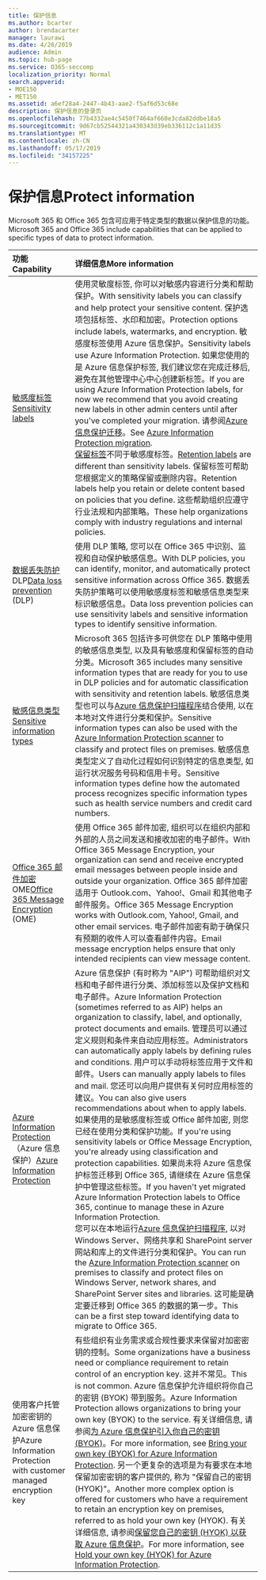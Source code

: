 ```yaml
---
title: 保护信息
ms.author: bcarter
author: brendacarter
manager: laurawi
ms.date: 4/26/2019
audience: Admin
ms.topic: hub-page
ms.service: O365-seccomp
localization_priority: Normal
search.appverid:
- MOE150
- MET150
ms.assetid: a6ef28a4-2447-4b43-aae2-f5af6d53c68e
description: 保护信息的登录页
ms.openlocfilehash: 77b4332ae4c5450f7464af660e3cda82ddbe18a5
ms.sourcegitcommit: 9d67cb52544321a430343d39eb336112c1a11d35
ms.translationtype: MT
ms.contentlocale: zh-CN
ms.lasthandoff: 05/17/2019
ms.locfileid: "34157225"
---
```

# <a name="protect-information"></a><span data-ttu-id="4ca7e-103">保护信息</span><span class="sxs-lookup"><span data-stu-id="4ca7e-103">Protect information</span></span>

<span data-ttu-id="4ca7e-104">Microsoft 365 和 Office 365 包含可应用于特定类型的数据以保护信息的功能。</span><span class="sxs-lookup"><span data-stu-id="4ca7e-104">Microsoft 365 and Office 365 include capabilities that can be applied to specific types of data to protect information.</span></span>


|<span data-ttu-id="4ca7e-105">**功能**</span><span class="sxs-lookup"><span data-stu-id="4ca7e-105">**Capability**</span></span>|<span data-ttu-id="4ca7e-106">**详细信息**</span><span class="sxs-lookup"><span data-stu-id="4ca7e-106">**More information**</span></span>|
|:-----|:-----|
|[<span data-ttu-id="4ca7e-107">敏感度标签</span><span class="sxs-lookup"><span data-stu-id="4ca7e-107">Sensitivity labels</span></span>](sensitivity-labels.md) <br/> |<span data-ttu-id="4ca7e-108">使用灵敏度标签, 你可以对敏感内容进行分类和帮助保护。</span><span class="sxs-lookup"><span data-stu-id="4ca7e-108">With sensitivity labels you can classify and help protect your sensitive content.</span></span> <span data-ttu-id="4ca7e-109">保护选项包括标签、水印和加密。</span><span class="sxs-lookup"><span data-stu-id="4ca7e-109">Protection options include labels, watermarks, and encryption.</span></span> <span data-ttu-id="4ca7e-110">敏感度标签使用 Azure 信息保护。</span><span class="sxs-lookup"><span data-stu-id="4ca7e-110">Sensitivity labels use Azure Information Protection.</span></span> <span data-ttu-id="4ca7e-111">如果您使用的是 Azure 信息保护标签, 我们建议您在完成迁移后, 避免在其他管理中心中心创建新标签。</span><span class="sxs-lookup"><span data-stu-id="4ca7e-111">If you are using Azure Information Protection labels, for now we recommend that you avoid creating new labels in other admin centers until after you've completed your migration.</span></span> <span data-ttu-id="4ca7e-112">请参阅[Azure 信息保护迁移](https://docs.microsoft.com/en-us/azure/information-protection/configure-policy-migrate-labels)。</span><span class="sxs-lookup"><span data-stu-id="4ca7e-112">See [Azure Information Protection migration](https://docs.microsoft.com/en-us/azure/information-protection/configure-policy-migrate-labels).</span></span> <br/> <span data-ttu-id="4ca7e-113">[保留标签](retention-policies.md)不同于敏感度标签。</span><span class="sxs-lookup"><span data-stu-id="4ca7e-113">[Retention labels](retention-policies.md) are different than sensitivity labels.</span></span> <span data-ttu-id="4ca7e-114">保留标签可帮助您根据定义的策略保留或删除内容。</span><span class="sxs-lookup"><span data-stu-id="4ca7e-114">Retention labels help you retain or delete content based on policies that you define.</span></span> <span data-ttu-id="4ca7e-115">这些帮助组织应遵守行业法规和内部策略。</span><span class="sxs-lookup"><span data-stu-id="4ca7e-115">These help organizations comply with industry regulations and internal policies.</span></span>|
|<span data-ttu-id="4ca7e-116">[数据丢失防护](data-loss-prevention-policies.md)DLP</span><span class="sxs-lookup"><span data-stu-id="4ca7e-116">[Data loss prevention](data-loss-prevention-policies.md) (DLP)</span></span>  <br/> |<span data-ttu-id="4ca7e-117">使用 DLP 策略, 您可以在 Office 365 中识别、监视和自动保护敏感信息。</span><span class="sxs-lookup"><span data-stu-id="4ca7e-117">With DLP policies, you can identify, monitor, and automatically protect sensitive information across Office 365.</span></span> <span data-ttu-id="4ca7e-118">数据丢失防护策略可以使用敏感度标签和敏感信息类型来标识敏感信息。</span><span class="sxs-lookup"><span data-stu-id="4ca7e-118">Data loss prevention policies can use sensitivity labels and sensitive information types to identify sensitive information.</span></span> <br/> |
|[<span data-ttu-id="4ca7e-119">敏感信息类型</span><span class="sxs-lookup"><span data-stu-id="4ca7e-119">Sensitive information types</span></span>](what-the-sensitive-information-types-look-for.md) <br/> |<span data-ttu-id="4ca7e-120">Microsoft 365 包括许多可供您在 DLP 策略中使用的敏感信息类型, 以及具有敏感度和保留标签的自动分类。</span><span class="sxs-lookup"><span data-stu-id="4ca7e-120">Microsoft 365 includes many sensitive information types that are ready for you to use in DLP policies and for automatic classification with sensitivity and retention labels.</span></span> <span data-ttu-id="4ca7e-121">敏感信息类型也可以与[Azure 信息保护扫描程序](https://docs.microsoft.com/en-us/azure/information-protection/deploy-aip-scanner)结合使用, 以在本地对文件进行分类和保护。</span><span class="sxs-lookup"><span data-stu-id="4ca7e-121">Sensitive information types can also be used with the [Azure Information Protection scanner](https://docs.microsoft.com/en-us/azure/information-protection/deploy-aip-scanner) to classify and protect files on premises.</span></span> <span data-ttu-id="4ca7e-122">敏感信息类型定义了自动化过程如何识别特定的信息类型, 如运行状况服务号码和信用卡号。</span><span class="sxs-lookup"><span data-stu-id="4ca7e-122">Sensitive information types define how the automated process recognizes specific information types such as health service numbers and credit card numbers.</span></span>   <br/> |
|<span data-ttu-id="4ca7e-123">[Office 365 邮件加密](ome.md)OME</span><span class="sxs-lookup"><span data-stu-id="4ca7e-123">[Office 365 Message Encryption](ome.md) (OME)</span></span>  <br/> |<span data-ttu-id="4ca7e-124">使用 Office 365 邮件加密, 组织可以在组织内部和外部的人员之间发送和接收加密的电子邮件。</span><span class="sxs-lookup"><span data-stu-id="4ca7e-124">With Office 365 Message Encryption, your organization can send and receive encrypted email messages between people inside and outside your organization.</span></span> <span data-ttu-id="4ca7e-125">Office 365 邮件加密适用于 Outlook.com、Yahoo!、Gmail 和其他电子邮件服务。</span><span class="sxs-lookup"><span data-stu-id="4ca7e-125">Office 365 Message Encryption works with Outlook.com, Yahoo!, Gmail, and other email services.</span></span> <span data-ttu-id="4ca7e-126">电子邮件加密有助于确保只有预期的收件人可以查看邮件内容。</span><span class="sxs-lookup"><span data-stu-id="4ca7e-126">Email message encryption helps ensure that only intended recipients can view message content.</span></span> <br/> |
|<span data-ttu-id="4ca7e-127">[Azure Information Protection](https://docs.microsoft.com/en-us/azure/information-protection/)（Azure 信息保护）</span><span class="sxs-lookup"><span data-stu-id="4ca7e-127">[Azure Information Protection](https://docs.microsoft.com/en-us/azure/information-protection/)</span></span><br/> |<span data-ttu-id="4ca7e-128">Azure 信息保护 (有时称为 "AIP") 可帮助组织对文档和电子邮件进行分类、添加标签以及保护文档和电子邮件。</span><span class="sxs-lookup"><span data-stu-id="4ca7e-128">Azure Information Protection (sometimes referred to as AIP) helps an organization to classify, label, and optionally, protect documents and emails.</span></span> <span data-ttu-id="4ca7e-129">管理员可以通过定义规则和条件来自动应用标签。</span><span class="sxs-lookup"><span data-stu-id="4ca7e-129">Administrators can automatically apply labels by defining rules and conditions.</span></span> <span data-ttu-id="4ca7e-130">用户可以手动将标签应用于文件和邮件。</span><span class="sxs-lookup"><span data-stu-id="4ca7e-130">Users can manually apply labels to files and mail.</span></span> <span data-ttu-id="4ca7e-131">您还可以向用户提供有关何时应用标签的建议。</span><span class="sxs-lookup"><span data-stu-id="4ca7e-131">You can also give users recommendations about when to apply labels.</span></span><br/> <span data-ttu-id="4ca7e-132">如果使用的是敏感度标签或 Office 邮件加密, 则您已经在使用分类和保护功能。</span><span class="sxs-lookup"><span data-stu-id="4ca7e-132">If you're using sensitivity labels or Office Message Encryption, you're already using classification and protection capabilities.</span></span> <span data-ttu-id="4ca7e-133">如果尚未将 Azure 信息保护标签迁移到 Office 365, 请继续在 Azure 信息保护中管理这些标签。</span><span class="sxs-lookup"><span data-stu-id="4ca7e-133">If you haven't yet migrated Azure Information Protection labels to Office 365, continue to manage these in Azure Information Protection.</span></span>  <br/><span data-ttu-id="4ca7e-134">您可以在本地运行[Azure 信息保护扫描程序](https://docs.microsoft.com/en-us/azure/information-protection/deploy-aip-scanner), 以对 Windows Server、网络共享和 SharePoint server 网站和库上的文件进行分类和保护。</span><span class="sxs-lookup"><span data-stu-id="4ca7e-134">You can run the [Azure Information Protection scanner](https://docs.microsoft.com/en-us/azure/information-protection/deploy-aip-scanner) on premises to classify and protect files on Windows Server, network shares, and SharePoint Server sites and libraries.</span></span> <span data-ttu-id="4ca7e-135">这可能是确定要迁移到 Office 365 的数据的第一步。</span><span class="sxs-lookup"><span data-stu-id="4ca7e-135">This can be a first step toward identifying data to migrate to Office 365.</span></span>
|<span data-ttu-id="4ca7e-136">使用客户托管加密密钥的 Azure 信息保护</span><span class="sxs-lookup"><span data-stu-id="4ca7e-136">Azure Information Protection with customer managed encryption key</span></span> <br/> |<span data-ttu-id="4ca7e-137">有些组织有业务需求或合规性要求来保留对加密密钥的控制。</span><span class="sxs-lookup"><span data-stu-id="4ca7e-137">Some organizations have a business need or compliance requirement to retain control of an encryption key.</span></span> <span data-ttu-id="4ca7e-138">这并不常见。</span><span class="sxs-lookup"><span data-stu-id="4ca7e-138">This is not common.</span></span> <span data-ttu-id="4ca7e-139">Azure 信息保护允许组织将你自己的密钥 (BYOK) 带到服务。</span><span class="sxs-lookup"><span data-stu-id="4ca7e-139">Azure Information Protection allows organizations to bring your own key (BYOK) to the service.</span></span> <span data-ttu-id="4ca7e-140">有关详细信息, 请参阅[为 Azure 信息保护引入你自己的密钥 (BYOK)](https://docs.microsoft.com/en-us/azure/information-protection/byok-price-restrictions)。</span><span class="sxs-lookup"><span data-stu-id="4ca7e-140">For more information, see [Bring your own key (BYOK) for Azure Information Protection](https://docs.microsoft.com/en-us/azure/information-protection/byok-price-restrictions).</span></span> <span data-ttu-id="4ca7e-141">另一个更复杂的选项是为有要求在本地保留加密密钥的客户提供的, 称为 "保留自己的密钥 (HYOK)"。</span><span class="sxs-lookup"><span data-stu-id="4ca7e-141">Another more complex option is offered for customers who have a requirement to retain an encryption key on premises, referred to as hold your own key (HYOK).</span></span>  <span data-ttu-id="4ca7e-142">有关详细信息, 请参阅[保留您自己的密钥 (HYOK) 以获取 Azure 信息保护](https://docs.microsoft.com/en-us/azure/information-protection/configure-adrms-restrictions)。</span><span class="sxs-lookup"><span data-stu-id="4ca7e-142">For more information, see [Hold your own key (HYOK) for Azure Information Protection](https://docs.microsoft.com/en-us/azure/information-protection/configure-adrms-restrictions).</span></span> <br/> |
    

